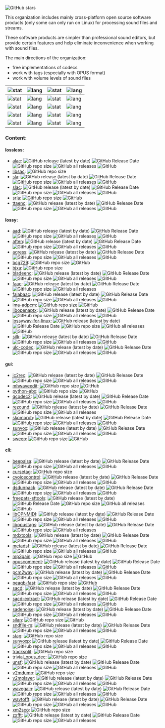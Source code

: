 ![GitHub stars](https://img.shields.io/github/stars/Sound-Linux-More?style=social)

This organization includes mainly cross-platform open source software products (only some can only run on Linux) for processing sound files and streams.

These software products are simpler than professional sound editors, but provide certain features and help eliminate inconvenience when working with sound files.

The main directions of the organization:

* free implementations of codecs
* work with tags (especially with OPUS format)
* work with volume levels of sound files

| ![stat](https://github-readme-stats.vercel.app/api?username=zvezdochiot&title_color=58A6FF&text_color=C9D1D9&bg_color=0D1117&hide_border=true&show_icons=true&icon_color=BDC5CD) | ![lang](https://github-readme-stats.vercel.app/api/top-langs/?username=zvezdochiot&title_color=58A6FF&text_color=C9D1D9&bg_color=0D1117&hide_border=true&langs_count=3) | ![stat](https://github-readme-stats.vercel.app/api?username=jgilje&title_color=58A6FF&text_color=C9D1D9&bg_color=0D1117&hide_border=true&show_icons=true&icon_color=BDC5CD) | ![lang](https://github-readme-stats.vercel.app/api/top-langs/?username=jgilje&title_color=58A6FF&text_color=C9D1D9&bg_color=0D1117&hide_border=true&langs_count=3) |
| --- | --- | --- | --- |
| ![stat](https://github-readme-stats.vercel.app/api?username=drfiemost&title_color=58A6FF&text_color=C9D1D9&bg_color=0D1117&hide_border=true&show_icons=true&icon_color=BDC5CD) | ![lang](https://github-readme-stats.vercel.app/api/top-langs/?username=drfiemost&title_color=58A6FF&text_color=C9D1D9&bg_color=0D1117&hide_border=true&langs_count=3) | ![stat](https://github-readme-stats.vercel.app/api?username=Greedysky&title_color=58A6FF&text_color=C9D1D9&bg_color=0D1117&hide_border=true&show_icons=true&icon_color=BDC5CD) | ![lang](https://github-readme-stats.vercel.app/api/top-langs/?username=Greedysky&title_color=58A6FF&text_color=C9D1D9&bg_color=0D1117&hide_border=true&langs_count=3) |
| ![stat](https://github-readme-stats.vercel.app/api?username=hcmiya&title_color=58A6FF&text_color=C9D1D9&bg_color=0D1117&hide_border=true&show_icons=true&icon_color=BDC5CD) | ![lang](https://github-readme-stats.vercel.app/api/top-langs/?username=hcmiya&title_color=58A6FF&text_color=C9D1D9&bg_color=0D1117&hide_border=true&langs_count=3) | ![stat](https://github-readme-stats.vercel.app/api?username=lieff&title_color=58A6FF&text_color=C9D1D9&bg_color=0D1117&hide_border=true&show_icons=true&icon_color=BDC5CD) | ![lang](https://github-readme-stats.vercel.app/api/top-langs/?username=lieff&title_color=58A6FF&text_color=C9D1D9&bg_color=0D1117&hide_border=true&langs_count=3) |
| ![stat](https://github-readme-stats.vercel.app/api?username=SokoloffA&title_color=58A6FF&text_color=C9D1D9&bg_color=0D1117&hide_border=true&show_icons=true&icon_color=BDC5CD) | ![lang](https://github-readme-stats.vercel.app/api/top-langs/?username=SokoloffA&title_color=58A6FF&text_color=C9D1D9&bg_color=0D1117&hide_border=true&langs_count=3) | ![stat](https://github-readme-stats.vercel.app/api?username=troosh&title_color=58A6FF&text_color=C9D1D9&bg_color=0D1117&hide_border=true&show_icons=true&icon_color=BDC5CD) | ![lang](https://github-readme-stats.vercel.app/api/top-langs/?username=troosh&title_color=58A6FF&text_color=C9D1D9&bg_color=0D1117&hide_border=true&langs_count=3) |
| ![stat](https://github-readme-stats.vercel.app/api?username=poretsky&title_color=58A6FF&text_color=C9D1D9&bg_color=0D1117&hide_border=true&show_icons=true&icon_color=BDC5CD) | ![lang](https://github-readme-stats.vercel.app/api/top-langs/?username=poretsky&title_color=58A6FF&text_color=C9D1D9&bg_color=0D1117&hide_border=true&langs_count=3) | ![stat](https://github-readme-stats.vercel.app/api?username=plzombie&title_color=58A6FF&text_color=C9D1D9&bg_color=0D1117&hide_border=true&show_icons=true&icon_color=BDC5CD) | ![lang](https://github-readme-stats.vercel.app/api/top-langs/?username=plzombie&title_color=58A6FF&text_color=C9D1D9&bg_color=0D1117&hide_border=true&langs_count=3) |

### Content:

#### lossless:

* [alac](https://github.com/Sound-Linux-More/alac):
![GitHub release (latest by date)](https://img.shields.io/github/v/release/Sound-Linux-More/alac)
![GitHub Release Date](https://img.shields.io/github/release-date/Sound-Linux-More/alac)
![GitHub repo size](https://img.shields.io/github/repo-size/Sound-Linux-More/alac)
![GitHub all releases](https://img.shields.io/github/downloads/Sound-Linux-More/alac/total)
![GitHub](https://img.shields.io/github/license/Sound-Linux-More/alac)
* [libsac](https://github.com/Sound-Linux-More/libsac):
![GitHub repo size](https://img.shields.io/github/repo-size/Sound-Linux-More/libsac)
* [sla](https://github.com/Sound-Linux-More/sla):
![GitHub release (latest by date)](https://img.shields.io/github/v/release/Sound-Linux-More/sla)
![GitHub Release Date](https://img.shields.io/github/release-date/Sound-Linux-More/sla)
![GitHub repo size](https://img.shields.io/github/repo-size/Sound-Linux-More/sla)
![GitHub all releases](https://img.shields.io/github/downloads/Sound-Linux-More/sla/total)
![GitHub](https://img.shields.io/github/license/Sound-Linux-More/sla)
* [slac](https://github.com/Sound-Linux-More/slac):
![GitHub release (latest by date)](https://img.shields.io/github/v/release/Sound-Linux-More/slac)
![GitHub Release Date](https://img.shields.io/github/release-date/Sound-Linux-More/slac)
![GitHub repo size](https://img.shields.io/github/repo-size/Sound-Linux-More/slac)
![GitHub all releases](https://img.shields.io/github/downloads/Sound-Linux-More/slac/total)
![GitHub](https://img.shields.io/github/license/Sound-Linux-More/slac)
* [srla](https://github.com/Sound-Linux-More/srla):
![GitHub repo size](https://img.shields.io/github/repo-size/Sound-Linux-More/srla)
![GitHub](https://img.shields.io/github/license/Sound-Linux-More/srla)
* [ttaenc](https://github.com/Sound-Linux-More/ttaenc):
![GitHub release (latest by date)](https://img.shields.io/github/v/release/Sound-Linux-More/ttaenc)
![GitHub Release Date](https://img.shields.io/github/release-date/Sound-Linux-More/ttaenc)
![GitHub repo size](https://img.shields.io/github/repo-size/Sound-Linux-More/ttaenc)
![GitHub all releases](https://img.shields.io/github/downloads/Sound-Linux-More/ttaenc/total)
![GitHub](https://img.shields.io/github/license/Sound-Linux-More/ttaenc)

#### lossy:

* [aad](https://github.com/Sound-Linux-More/aad):
![GitHub release (latest by date)](https://img.shields.io/github/v/release/Sound-Linux-More/aad)
![GitHub Release Date](https://img.shields.io/github/release-date/Sound-Linux-More/aad)
![GitHub repo size](https://img.shields.io/github/repo-size/Sound-Linux-More/aad)
![GitHub all releases](https://img.shields.io/github/downloads/Sound-Linux-More/aad/total)
![GitHub](https://img.shields.io/github/license/Sound-Linux-More/aad)
* [aften](https://github.com/Sound-Linux-More/aften):
![GitHub release (latest by date)](https://img.shields.io/github/v/release/Sound-Linux-More/aften)
![GitHub Release Date](https://img.shields.io/github/release-date/Sound-Linux-More/aften)
![GitHub repo size](https://img.shields.io/github/repo-size/Sound-Linux-More/aften)
![GitHub all releases](https://img.shields.io/github/downloads/Sound-Linux-More/aften/total)
![GitHub](https://img.shields.io/github/license/Sound-Linux-More/aften)
* [agress](https://github.com/Sound-Linux-More/agress):
![GitHub release (latest by date)](https://img.shields.io/github/v/release/Sound-Linux-More/agress)
![GitHub Release Date](https://img.shields.io/github/release-date/Sound-Linux-More/agress)
![GitHub repo size](https://img.shields.io/github/repo-size/Sound-Linux-More/agress)
![GitHub all releases](https://img.shields.io/github/downloads/Sound-Linux-More/agress/total)
![GitHub](https://img.shields.io/github/license/Sound-Linux-More/agress)
* [bcg729](https://github.com/Sound-Linux-More/bcg729):
![GitHub repo size](https://img.shields.io/github/repo-size/Sound-Linux-More/bcg729)
![GitHub](https://img.shields.io/github/license/Sound-Linux-More/bcg729)
* [bjxa](https://github.com/Sound-Linux-More/bjxa):
![GitHub repo size](https://img.shields.io/github/repo-size/Sound-Linux-More/bjxa)
* [bladeenc](https://github.com/Sound-Linux-More/bladeenc):
![GitHub release (latest by date)](https://img.shields.io/github/v/release/Sound-Linux-More/bladeenc)
![GitHub Release Date](https://img.shields.io/github/release-date/Sound-Linux-More/bladeenc)
![GitHub repo size](https://img.shields.io/github/repo-size/Sound-Linux-More/bladeenc)
![GitHub all releases](https://img.shields.io/github/downloads/Sound-Linux-More/bladeenc/total)
![GitHub](https://img.shields.io/github/license/Sound-Linux-More/bladeenc)
* [faac](https://github.com/Sound-Linux-More/faac):
![GitHub release (latest by date)](https://img.shields.io/github/v/release/Sound-Linux-More/faac)
![GitHub Release Date](https://img.shields.io/github/release-date/Sound-Linux-More/faac)
![GitHub repo size](https://img.shields.io/github/repo-size/Sound-Linux-More/faac)
![GitHub all releases](https://img.shields.io/github/downloads/Sound-Linux-More/faac/total)
* [falabaac](https://github.com/Sound-Linux-More/falabaac):
![GitHub release (latest by date)](https://img.shields.io/github/v/release/Sound-Linux-More/falabaac)
![GitHub Release Date](https://img.shields.io/github/release-date/Sound-Linux-More/falabaac)
![GitHub repo size](https://img.shields.io/github/repo-size/Sound-Linux-More/falabaac)
![GitHub all releases](https://img.shields.io/github/downloads/Sound-Linux-More/falabaac/total)
![GitHub](https://img.shields.io/github/license/Sound-Linux-More/falabaac)
* [ima-adpcm](https://github.com/Sound-Linux-More/ima-adpcm):
![GitHub repo size](https://img.shields.io/github/repo-size/Sound-Linux-More/ima-adpcm)
![GitHub](https://img.shields.io/github/license/Sound-Linux-More/ima-adpcm)
* [libopenaptx](https://github.com/Sound-Linux-More/libopenaptx):
![GitHub release (latest by date)](https://img.shields.io/github/v/release/Sound-Linux-More/libopenaptx)
![GitHub Release Date](https://img.shields.io/github/release-date/Sound-Linux-More/libopenaptx)
![GitHub repo size](https://img.shields.io/github/repo-size/Sound-Linux-More/libopenaptx)
![GitHub all releases](https://img.shields.io/github/downloads/Sound-Linux-More/libopenaptx/total)
![GitHub](https://img.shields.io/github/license/Sound-Linux-More/libopenaptx)
* [lossywav-for-linux](https://github.com/Sound-Linux-More/lossywav-for-linux):
![GitHub release (latest by date)](https://img.shields.io/github/v/release/Sound-Linux-More/lossywav-for-linux)
![GitHub Release Date](https://img.shields.io/github/release-date/Sound-Linux-More/lossywav-for-linux)
![GitHub repo size](https://img.shields.io/github/repo-size/Sound-Linux-More/lossywav-for-linux)
![GitHub all releases](https://img.shields.io/github/downloads/Sound-Linux-More/lossywav-for-linux/total)
![GitHub](https://img.shields.io/github/license/Sound-Linux-More/lossywav-for-linux)
* [silk](https://github.com/Sound-Linux-More/silk):
![GitHub release (latest by date)](https://img.shields.io/github/v/release/Sound-Linux-More/silk)
![GitHub Release Date](https://img.shields.io/github/release-date/Sound-Linux-More/silk)
![GitHub repo size](https://img.shields.io/github/repo-size/Sound-Linux-More/silk)
![GitHub all releases](https://img.shields.io/github/downloads/Sound-Linux-More/silk/total)
![GitHub](https://img.shields.io/github/license/Sound-Linux-More/silk)
* [ulc-codec](https://github.com/Sound-Linux-More/ulc-codec):
![GitHub release (latest by date)](https://img.shields.io/github/v/release/Sound-Linux-More/ulc-codec)
![GitHub Release Date](https://img.shields.io/github/release-date/Sound-Linux-More/ulc-codec)
![GitHub repo size](https://img.shields.io/github/repo-size/Sound-Linux-More/ulc-codec)
![GitHub all releases](https://img.shields.io/github/downloads/Sound-Linux-More/ulc-codec/total)
![GitHub](https://img.shields.io/github/license/Sound-Linux-More/ulc-codec)

#### gui:

* [jc2rec](https://github.com/Sound-Linux-More/jc2rec):
![GitHub release (latest by date)](https://img.shields.io/github/v/release/Sound-Linux-More/jc2rec)
![GitHub Release Date](https://img.shields.io/github/release-date/Sound-Linux-More/jc2rec)
![GitHub repo size](https://img.shields.io/github/repo-size/Sound-Linux-More/jc2rec)
![GitHub all releases](https://img.shields.io/github/downloads/Sound-Linux-More/jc2rec/total)
![GitHub](https://img.shields.io/github/license/Sound-Linux-More/jc2rec)
* [mhwaveedit](https://github.com/Sound-Linux-More/mhwaveedit):
![GitHub repo size](https://img.shields.io/github/repo-size/Sound-Linux-More/mhwaveedit)
![GitHub](https://img.shields.io/github/license/Sound-Linux-More/mhwaveedit)
* [python-abx](https://github.com/Sound-Linux-More/python-abx):
![GitHub repo size](https://img.shields.io/github/repo-size/Sound-Linux-More/python-abx)
![GitHub](https://img.shields.io/github/license/Sound-Linux-More/python-abx)
* [qcodec2](https://github.com/Sound-Linux-More/qcodec2):
![GitHub release (latest by date)](https://img.shields.io/github/v/release/Sound-Linux-More/qcodec2)
![GitHub Release Date](https://img.shields.io/github/release-date/Sound-Linux-More/qcodec2)
![GitHub repo size](https://img.shields.io/github/repo-size/Sound-Linux-More/qcodec2)
![GitHub all releases](https://img.shields.io/github/downloads/Sound-Linux-More/qcodec2/total)
![GitHub](https://img.shields.io/github/license/Sound-Linux-More/qcodec2)
* [rezound](https://github.com/Sound-Linux-More/rezound):
![GitHub release (latest by date)](https://img.shields.io/github/v/release/Sound-Linux-More/rezound)
![GitHub Release Date](https://img.shields.io/github/release-date/Sound-Linux-More/rezound)
![GitHub repo size](https://img.shields.io/github/repo-size/Sound-Linux-More/rezound)
![GitHub all releases](https://img.shields.io/github/downloads/Sound-Linux-More/rezound/total)
* [skomoroh](https://github.com/Sound-Linux-More/skomoroh):
![GitHub release (latest by date)](https://img.shields.io/github/v/release/Sound-Linux-More/skomoroh)
![GitHub Release Date](https://img.shields.io/github/release-date/Sound-Linux-More/skomoroh)
![GitHub repo size](https://img.shields.io/github/repo-size/Sound-Linux-More/skomoroh)
![GitHub all releases](https://img.shields.io/github/downloads/Sound-Linux-More/skomoroh/total)
![GitHub](https://img.shields.io/github/license/Sound-Linux-More/skomoroh)
* [sunvox](https://github.com/Sound-Linux-More/sunvox):
![GitHub release (latest by date)](https://img.shields.io/github/v/release/Sound-Linux-More/sunvox)
![GitHub Release Date](https://img.shields.io/github/release-date/Sound-Linux-More/sunvox)
![GitHub repo size](https://img.shields.io/github/repo-size/Sound-Linux-More/sunvox)
![GitHub all releases](https://img.shields.io/github/downloads/Sound-Linux-More/sunvox/total)
![GitHub](https://img.shields.io/github/license/Sound-Linux-More/sunvox)
* [sweep](https://github.com/Sound-Linux-More/sweep):
![GitHub repo size](https://img.shields.io/github/repo-size/Sound-Linux-More/sweep)
![GitHub](https://img.shields.io/github/license/Sound-Linux-More/sweep)

#### cli:

* [beepalsa](https://github.com/Sound-Linux-More/beepalsa):
![GitHub release (latest by date)](https://img.shields.io/github/v/release/Sound-Linux-More/beepalsa)
![GitHub Release Date](https://img.shields.io/github/release-date/Sound-Linux-More/beepalsa)
![GitHub repo size](https://img.shields.io/github/repo-size/Sound-Linux-More/beepalsa)
![GitHub all releases](https://img.shields.io/github/downloads/Sound-Linux-More/beepalsa/total)
![GitHub](https://img.shields.io/github/license/Sound-Linux-More/beepalsa)
* [cursetag](https://github.com/Sound-Linux-More/cursetag):
![GitHub repo size](https://img.shields.io/github/repo-size/Sound-Linux-More/cursetag)
* [cvoicecontrol](https://github.com/Sound-Linux-More/cvoicecontrol):
![GitHub release (latest by date)](https://img.shields.io/github/v/release/Sound-Linux-More/cvoicecontrol)
![GitHub Release Date](https://img.shields.io/github/release-date/Sound-Linux-More/cvoicecontrol)
![GitHub repo size](https://img.shields.io/github/repo-size/Sound-Linux-More/cvoicecontrol)
![GitHub all releases](https://img.shields.io/github/downloads/Sound-Linux-More/cvoicecontrol/total)
![GitHub](https://img.shields.io/github/license/Sound-Linux-More/cvoicecontrol)
* [dsdunpack](https://github.com/Sound-Linux-More/dsdunpack):
![GitHub release (latest by date)](https://img.shields.io/github/v/release/Sound-Linux-More/dsdunpack)
![GitHub Release Date](https://img.shields.io/github/release-date/Sound-Linux-More/dsdunpack)
![GitHub repo size](https://img.shields.io/github/repo-size/Sound-Linux-More/dsdunpack)
![GitHub all releases](https://img.shields.io/github/downloads/Sound-Linux-More/dsdunpack/total)
![GitHub](https://img.shields.io/github/license/Sound-Linux-More/dsdunpack)
* [freepats-sftools](https://github.com/Sound-Linux-More/freepats-sftools):
![GitHub release (latest by date)](https://img.shields.io/github/v/release/Sound-Linux-More/freepats-sftools)
![GitHub Release Date](https://img.shields.io/github/release-date/Sound-Linux-More/freepats-sftools)
![GitHub repo size](https://img.shields.io/github/repo-size/Sound-Linux-More/freepats-sftools)
![GitHub all releases](https://img.shields.io/github/downloads/Sound-Linux-More/freepats-sftools/total)
![GitHub](https://img.shields.io/github/license/Sound-Linux-More/freepats-sftools)
* [libOPNMIDI](https://github.com/Sound-Linux-More/libOPNMIDI):
![GitHub release (latest by date)](https://img.shields.io/github/v/release/Sound-Linux-More/libOPNMIDI)
![GitHub Release Date](https://img.shields.io/github/release-date/Sound-Linux-More/libOPNMIDI)
![GitHub repo size](https://img.shields.io/github/repo-size/Sound-Linux-More/libOPNMIDI)
![GitHub all releases](https://img.shields.io/github/downloads/Sound-Linux-More/libOPNMIDI/total)
![GitHub](https://img.shields.io/github/license/Sound-Linux-More/libOPNMIDI)
* [libopustags](https://github.com/Sound-Linux-More/libopustags):
![GitHub release (latest by date)](https://img.shields.io/github/v/release/Sound-Linux-More/libopustags)
![GitHub Release Date](https://img.shields.io/github/release-date/Sound-Linux-More/libopustags)
![GitHub repo size](https://img.shields.io/github/repo-size/Sound-Linux-More/libopustags)
![GitHub all releases](https://img.shields.io/github/downloads/Sound-Linux-More/libopustags/total)
* [mdxtools](https://github.com/Sound-Linux-More/mdxtools):
![GitHub release (latest by date)](https://img.shields.io/github/v/release/Sound-Linux-More/mdxtools)
![GitHub Release Date](https://img.shields.io/github/release-date/Sound-Linux-More/mdxtools)
![GitHub repo size](https://img.shields.io/github/repo-size/Sound-Linux-More/mdxtools)
![GitHub all releases](https://img.shields.io/github/downloads/Sound-Linux-More/mdxtools/total)
![GitHub](https://img.shields.io/github/license/Sound-Linux-More/mdxtools)
* [metadsf](https://github.com/Sound-Linux-More/metadsf):
![GitHub release (latest by date)](https://img.shields.io/github/v/release/Sound-Linux-More/metadsf)
![GitHub Release Date](https://img.shields.io/github/release-date/Sound-Linux-More/metadsf)
![GitHub repo size](https://img.shields.io/github/repo-size/Sound-Linux-More/metadsf)
![GitHub all releases](https://img.shields.io/github/downloads/Sound-Linux-More/metadsf/total)
![GitHub](https://img.shields.io/github/license/Sound-Linux-More/metadsf)
* [mp3gain](https://github.com/Sound-Linux-More/mp3gain):
![GitHub repo size](https://img.shields.io/github/repo-size/Sound-Linux-More/mp3gain)
![GitHub](https://img.shields.io/github/license/Sound-Linux-More/mp3gain)
* [opuscomment](https://github.com/Sound-Linux-More/opuscomment):
![GitHub release (latest by date)](https://img.shields.io/github/v/release/Sound-Linux-More/opuscomment)
![GitHub Release Date](https://img.shields.io/github/release-date/Sound-Linux-More/opuscomment)
![GitHub repo size](https://img.shields.io/github/repo-size/Sound-Linux-More/opuscomment)
![GitHub all releases](https://img.shields.io/github/downloads/Sound-Linux-More/opuscomment/total)
![GitHub](https://img.shields.io/github/license/Sound-Linux-More/opuscomment)
* [pcm2wav](https://github.com/Sound-Linux-More/pcm2wav):
![GitHub release (latest by date)](https://img.shields.io/github/v/release/Sound-Linux-More/pcm2wav)
![GitHub Release Date](https://img.shields.io/github/release-date/Sound-Linux-More/pcm2wav)
![GitHub repo size](https://img.shields.io/github/repo-size/Sound-Linux-More/pcm2wav)
![GitHub all releases](https://img.shields.io/github/downloads/Sound-Linux-More/pcm2wav/total)
![GitHub](https://img.shields.io/github/license/Sound-Linux-More/pcm2wav)
* [peaqb-fast](https://github.com/Sound-Linux-More/peaqb-fast):
![GitHub repo size](https://img.shields.io/github/repo-size/Sound-Linux-More/peaqb-fast)
![GitHub](https://img.shields.io/github/license/Sound-Linux-More/peaqb-fast)
* [sacd](https://github.com/Sound-Linux-More/sacd):
![GitHub release (latest by date)](https://img.shields.io/github/v/release/Sound-Linux-More/sacd)
![GitHub Release Date](https://img.shields.io/github/release-date/Sound-Linux-More/sacd)
![GitHub repo size](https://img.shields.io/github/repo-size/Sound-Linux-More/sacd)
![GitHub all releases](https://img.shields.io/github/downloads/Sound-Linux-More/sacd/total)
![GitHub](https://img.shields.io/github/license/Sound-Linux-More/sacd)
* [sacd-extract](https://github.com/Sound-Linux-More/sacd-extract):
![GitHub release (latest by date)](https://img.shields.io/github/v/release/Sound-Linux-More/sacd-extract)
![GitHub Release Date](https://img.shields.io/github/release-date/Sound-Linux-More/sacd-extract)
![GitHub repo size](https://img.shields.io/github/repo-size/Sound-Linux-More/sacd-extract)
![GitHub all releases](https://img.shields.io/github/downloads/Sound-Linux-More/sacd-extract/total)
![GitHub](https://img.shields.io/github/license/Sound-Linux-More/sacd-extract)
* [sadenoise](https://github.com/Sound-Linux-More/sadenoise):
![GitHub release (latest by date)](https://img.shields.io/github/v/release/Sound-Linux-More/sadenoise)
![GitHub Release Date](https://img.shields.io/github/release-date/Sound-Linux-More/sadenoise)
![GitHub repo size](https://img.shields.io/github/repo-size/Sound-Linux-More/sadenoise)
![GitHub all releases](https://img.shields.io/github/downloads/Sound-Linux-More/sadenoise/total)
![GitHub](https://img.shields.io/github/license/Sound-Linux-More/sadenoise)
* [silan](https://github.com/Sound-Linux-More/silan):
![GitHub repo size](https://img.shields.io/github/repo-size/Sound-Linux-More/silan)
![GitHub](https://img.shields.io/github/license/Sound-Linux-More/silan)
* [sndfile-rs](https://github.com/Sound-Linux-More/sndfile-rs):
![GitHub release (latest by date)](https://img.shields.io/github/v/release/Sound-Linux-More/sndfile-rs)
![GitHub Release Date](https://img.shields.io/github/release-date/Sound-Linux-More/sndfile-rs)
![GitHub repo size](https://img.shields.io/github/repo-size/Sound-Linux-More/sndfile-rs)
![GitHub all releases](https://img.shields.io/github/downloads/Sound-Linux-More/sndfile-rs/total)
![GitHub](https://img.shields.io/github/license/Sound-Linux-More/sndfile-rs)
* [stag](https://github.com/Sound-Linux-More/stag):
![GitHub repo size](https://img.shields.io/github/repo-size/Sound-Linux-More/stag)
* [sunvoxp](https://github.com/Sound-Linux-More/sunvoxp):
![GitHub release (latest by date)](https://img.shields.io/github/v/release/Sound-Linux-More/sunvoxp)
![GitHub Release Date](https://img.shields.io/github/release-date/Sound-Linux-More/sunvoxp)
![GitHub repo size](https://img.shields.io/github/repo-size/Sound-Linux-More/sunvoxp)
![GitHub all releases](https://img.shields.io/github/downloads/Sound-Linux-More/sunvoxp/total)
![GitHub](https://img.shields.io/github/license/Sound-Linux-More/sunvoxp)
* [tracksplit](https://github.com/Sound-Linux-More/tracksplit):
![GitHub repo size](https://img.shields.io/github/repo-size/Sound-Linux-More/tracksplit)
* [trivial_opus_dec](https://github.com/Sound-Linux-More/trivial_opus_dec):
![GitHub repo size](https://img.shields.io/github/repo-size/Sound-Linux-More/trivial_opus_dec)
* [unsf](https://github.com/Sound-Linux-More/unsf):
![GitHub release (latest by date)](https://img.shields.io/github/v/release/Sound-Linux-More/unsf)
![GitHub Release Date](https://img.shields.io/github/release-date/Sound-Linux-More/unsf)
![GitHub repo size](https://img.shields.io/github/repo-size/Sound-Linux-More/unsf)
![GitHub all releases](https://img.shields.io/github/downloads/Sound-Linux-More/unsf/total)
![GitHub](https://img.shields.io/github/license/Sound-Linux-More/unsf)
* [v2mdump](https://github.com/Sound-Linux-More/v2mdump):
![GitHub repo size](https://img.shields.io/github/repo-size/Sound-Linux-More/v2mdump)
* [v2mplayer](https://github.com/Sound-Linux-More/v2mplayer):
![GitHub release (latest by date)](https://img.shields.io/github/v/release/Sound-Linux-More/v2mplayer)
![GitHub Release Date](https://img.shields.io/github/release-date/Sound-Linux-More/v2mplayer)
![GitHub repo size](https://img.shields.io/github/repo-size/Sound-Linux-More/v2mplayer)
![GitHub all releases](https://img.shields.io/github/downloads/Sound-Linux-More/v2mplayer/total)
![GitHub](https://img.shields.io/github/license/Sound-Linux-More/v2mplayer)
* [wavegain](https://github.com/Sound-Linux-More/wavegain):
![GitHub release (latest by date)](https://img.shields.io/github/v/release/Sound-Linux-More/wavegain)
![GitHub Release Date](https://img.shields.io/github/release-date/Sound-Linux-More/wavegain)
![GitHub repo size](https://img.shields.io/github/repo-size/Sound-Linux-More/wavegain)
![GitHub all releases](https://img.shields.io/github/downloads/Sound-Linux-More/wavegain/total)
![GitHub](https://img.shields.io/github/license/Sound-Linux-More/wavegain)
* [wavtofft](https://github.com/Sound-Linux-More/wavtofft):
![GitHub release (latest by date)](https://img.shields.io/github/v/release/Sound-Linux-More/wavtofft)
![GitHub Release Date](https://img.shields.io/github/release-date/Sound-Linux-More/wavtofft)
![GitHub repo size](https://img.shields.io/github/repo-size/Sound-Linux-More/wavtofft)
![GitHub all releases](https://img.shields.io/github/downloads/Sound-Linux-More/wavtofft/total)
![GitHub](https://img.shields.io/github/license/Sound-Linux-More/wavtofft)
* [xm2sco](https://github.com/Sound-Linux-More/xm2sco):
![GitHub repo size](https://img.shields.io/github/repo-size/Sound-Linux-More/xm2sco)
* [zxfft](https://github.com/Sound-Linux-More/zxfft):
![GitHub release (latest by date)](https://img.shields.io/github/v/release/Sound-Linux-More/zxfft)
![GitHub Release Date](https://img.shields.io/github/release-date/Sound-Linux-More/zxfft)
![GitHub repo size](https://img.shields.io/github/repo-size/Sound-Linux-More/zxfft)
![GitHub all releases](https://img.shields.io/github/downloads/Sound-Linux-More/zxfft/total)
